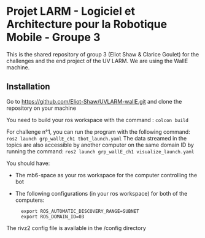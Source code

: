 # Projet LARM - Logiciel et Architecture pour la Robotique Mobile - Groupe 3

This is the shared repository of group 3 (Eliot Shaw & Clarice Goulet) for the challenges and the end project of the UV LARM.
We are using the WallE machine. 


## Installation

Go to https://github.com/Eliot-Shaw/UVLARM-wallE.git and clone the repository on your machine

You need to build your ros workspace with the command : `colcon build`

For challenge n°1, you can run the program with the following command: `ros2 launch grp_wallE_ch1 tbot_launch.yaml`
The data streamed in the topics are also accessible by another computer on the same domain ID by running the command: `ros2 launch grp_wallE_ch1 visualize_launch.yaml`

You should have:
* The mb6-space as your ros workspace for the computer controlling the bot
* The following configurations (in your ros workspace) for both of the computers:

        export ROS_AUTOMATIC_DISCOVERY_RANGE=SUBNET
        export ROS_DOMAIN_ID=03

The rivz2 config file is available in the /config directory